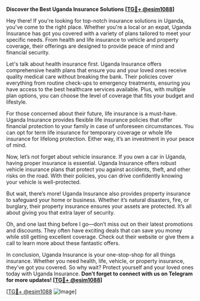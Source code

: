 **Discover the Best Uganda Insurance Solutions [[TG💪+ @esim1088](https://t.me/s/esim1088)]**

Hey there! If you're looking for top-notch insurance solutions in Uganda, you've come to the right place. Whether you're a local or an expat, Uganda Insurance has got you covered with a variety of plans tailored to meet your specific needs. From health and life insurance to vehicle and property coverage, their offerings are designed to provide peace of mind and financial security.

Let's talk about health insurance first. Uganda Insurance offers comprehensive health plans that ensure you and your loved ones receive quality medical care without breaking the bank. Their policies cover everything from routine check-ups to emergency treatments, ensuring you have access to the best healthcare services available. Plus, with multiple plan options, you can choose the level of coverage that fits your budget and lifestyle.

For those concerned about their future, life insurance is a must-have. Uganda Insurance provides flexible life insurance policies that offer financial protection to your family in case of unforeseen circumstances. You can opt for term life insurance for temporary coverage or whole life insurance for lifelong protection. Either way, it’s an investment in your peace of mind.

Now, let’s not forget about vehicle insurance. If you own a car in Uganda, having proper insurance is essential. Uganda Insurance offers robust vehicle insurance plans that protect you against accidents, theft, and other risks on the road. With their policies, you can drive confidently knowing your vehicle is well-protected.

But wait, there’s more! Uganda Insurance also provides property insurance to safeguard your home or business. Whether it’s natural disasters, fire, or burglary, their property insurance ensures your assets are protected. It’s all about giving you that extra layer of security.

Oh, and one last thing before I go—don’t miss out on their latest promotions and discounts. They often have exciting deals that can save you money while still getting excellent coverage. Check out their website or give them a call to learn more about these fantastic offers.

In conclusion, Uganda Insurance is your one-stop-shop for all things insurance. Whether you need health, life, vehicle, or property insurance, they’ve got you covered. So why wait? Protect yourself and your loved ones today with Uganda Insurance. **Don’t forget to connect with us on Telegram for more updates! [[TG💪+ @esim1088](https://t.me/s/esim1088)]**

[[TG💪+ @esim1088](https://t.me/s/esim1088) ![Image](https://i.postimg.cc/Y0z9fWf4/image.png)]